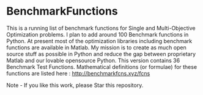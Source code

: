 # BenchmarkFunctions
This is a running list of benchmark functions for Single and Multi-Objective Optimization problems. I plan to add around 100 Benchmark functions in Python. At present most of the optimization libraries including benchmark functions are available in Matlab. My mission is to create as much open source stuff as possible in Python and reduce the gap between proprietary Matlab and our lovable opensource Python.
This version contains 36 Benchmark Test Functions. Mathematical definitions (or formulae) for these functions are listed here : http://benchmarkfcns.xyz/fcns

Note - If you like this work, please Star this repository. 
